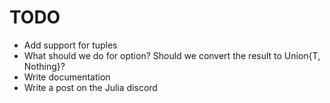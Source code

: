 # TODO

- Add support for tuples
- What should we do for option? Should we convert the result to Union{T, Nothing}?
- Write documentation
- Write a post on the Julia discord